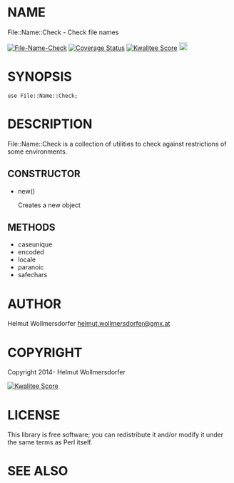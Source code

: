 # NAME

File::Name::Check - Check file names

<div>
    <a href="https://travis-ci.org/wollmers/File-Name-Check"><img src="https://travis-ci.org/wollmers/File-Name-Check.png" alt="File-Name-Check"></a>
    <a href='https://coveralls.io/r/wollmers/File-Name-Check?branch=master'><img src='https://coveralls.io/repos/wollmers/File-Name-Check/badge.png?branch=master' alt='Coverage Status' /></a>
    <a href='http://cpants.cpanauthors.org/dist/File-Name-Check'><img src='http://cpants.cpanauthors.org/dist/File-Name-Check.png' alt='Kwalitee Score' /></a>
    <a href="http://badge.fury.io/pl/File-Name-Check"><img src="https://badge.fury.io/pl/File-Name-Check.svg" alt="CPAN version" height="18"></a>
</div>

# SYNOPSIS

    use File::Name::Check;

# DESCRIPTION

File::Name::Check is a collection of utilities to check against restrictions of some environments.

## CONSTRUCTOR

- new()

    Creates a new object

## METHODS

- caseunique
- encoded
- locale
- paranoic
- safechars

# AUTHOR

Helmut Wollmersdorfer <helmut.wollmersdorfer@gmx.at>

# COPYRIGHT

Copyright 2014- Helmut Wollmersdorfer

<div>
    <a href='http://cpants.cpanauthors.org/author/wollmers'><img src='http://cpants.cpanauthors.org/author/wollmers.png' alt='Kwalitee Score' /></a>
</div>

# LICENSE

This library is free software; you can redistribute it and/or modify
it under the same terms as Perl itself.

# SEE ALSO
